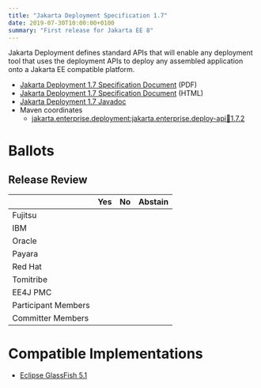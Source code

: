 ```yaml
---
title: "Jakarta Deployment Specification 1.7"
date: 2019-07-30T10:00:00+0100
summary: "First release for Jakarta EE 8"
---
```

Jakarta Deployment defines standard APIs that will enable any deployment tool that uses the
deployment APIs to deploy any assembled application onto a Jakarta EE compatible platform.

* [Jakarta Deployment 1.7 Specification Document](./deployment-spec-1.7.pdf) (PDF)
* [Jakarta Deployment 1.7 Specification Document](./deployment-spec-1.7.html) (HTML)
* [Jakarta Deployment 1.7 Javadoc](./apidocs)
* Maven coordinates
  * [jakarta.enterprise.deployment:jakarta.enterprise.deploy-api:jar:1.7.2](https://search.maven.org/artifact/jakarta.enterprise.deployment/jakarta.enterprise.deploy-api/1.7.2/jar)

# Ballots

## Release Review

|                       |  Yes    | No      | Abstain  |
|-----------------------|---------|---------|----------|
|Fujitsu                |         |         |          |
|IBM                    |         |         |          |
|Oracle                 |         |         |          |
|Payara                 |         |         |          |
|Red Hat                |         |         |          |
|Tomitribe              |         |         |          |
|EE4J PMC               |         |         |          |
|Participant Members    |         |         |          |
|Committer Members      |         |         |          |

# Compatible Implementations

* [Eclipse GlassFish 5.1](https://eclipse-ee4j.github.io/glassfish/)
